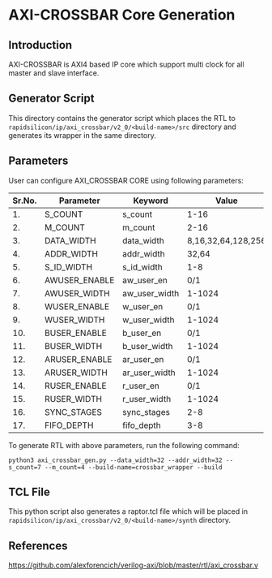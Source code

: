 # AXI-CROSSBAR Core Generation 
## Introduction
AXI-CROSSBAR is AXI4 based IP core which support multi clock for all master and slave interface.


## Generator Script
This directory contains the generator script which places the RTL to `rapidsilicon/ip/axi_crossbar/v2_0/<build-name>/src` directory and generates its wrapper in the same directory. 

## Parameters
User can configure AXI_CROSSBAR CORE using following parameters:

| Sr.No.|     Parameter      |      Keyword       |    Value             |
|-------|--------------------|--------------------|----------------------|
|   1.  |   S_COUNT          |   s_count          |  1-16                |
|   2.  |   M_COUNT          |   m_count          |  2-16                |
|   3.  |   DATA_WIDTH       |   data_width       |  8,16,32,64,128,256  |
|   4.  |   ADDR_WIDTH       |   addr_width       |  32,64               |
|   5.  |   S_ID_WIDTH       |   s_id_width       |  1-8                 |
|   6.  |   AWUSER_ENABLE    |   aw_user_en       |  0/1                 |
|   7.  |   AWUSER_WIDTH     |   aw_user_width    |  1-1024              |
|   8.  |   WUSER_ENABLE     |   w_user_en        |  0/1                 |
|   9.  |   WUSER_WIDTH      |   w_user_width     |  1-1024              |
|   10. |   BUSER_ENABLE     |   b_user_en        |  0/1                 |
|   11. |   BUSER_WIDTH      |   b_user_width     |  1-1024              |
|   12. |   ARUSER_ENABLE    |   ar_user_en       |  0/1                 |
|   13. |   ARUSER_WIDTH     |   ar_user_width    |  1-1024              |
|   14. |   RUSER_ENABLE     |   r_user_en        |  0/1                 |
|   15. |   RUSER_WIDTH      |   r_user_width     |  1-1024              |
|   16. |   SYNC_STAGES      |   sync_stages      |  2-8                 |
|   17. |   FIFO_DEPTH       |   fifo_depth       |  3-8                 |


To generate RTL with above parameters, run the following command:
```
python3 axi_crossbar_gen.py --data_width=32 --addr_width=32 --s_count=7 --m_count=4 --build-name=crossbar_wrapper --build
```

## TCL File
This python script also generates a raptor.tcl file which will be placed in `rapidsilicon/ip/axi_crossbar/v2_0/<build-name>/synth` directory.


## References
https://github.com/alexforencich/verilog-axi/blob/master/rtl/axi_crossbar.v
